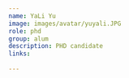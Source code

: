 ```yaml
---
name: YaLi Yu
image: images/avatar/yuyali.JPG
role: phd
group: alum
description: PHD candidate
links:
    
---
```


